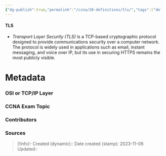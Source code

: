 ```yaml
---
{"dg-publish":true,"permalink":"/ccna/20-definitions/tls/","tags":["defs_ccna"]}
---
```


#### TLS
- *Transport Layer Security (TLS)* is a TCP-based cryptographic protocol designed to provide communications security over a computer network. The protocol is widely used in applications such as email, instant messaging, and voice over IP, but its use in securing HTTPS remains the most publicly visible.

# Metadata
### OSI or TCP/IP Layer

### CCNA Exam Topic

### Contributors

### Sources



> [!info]- Created (dynamic):: 
> Date created (stamp): 2023-11-06
> Updated:: 



